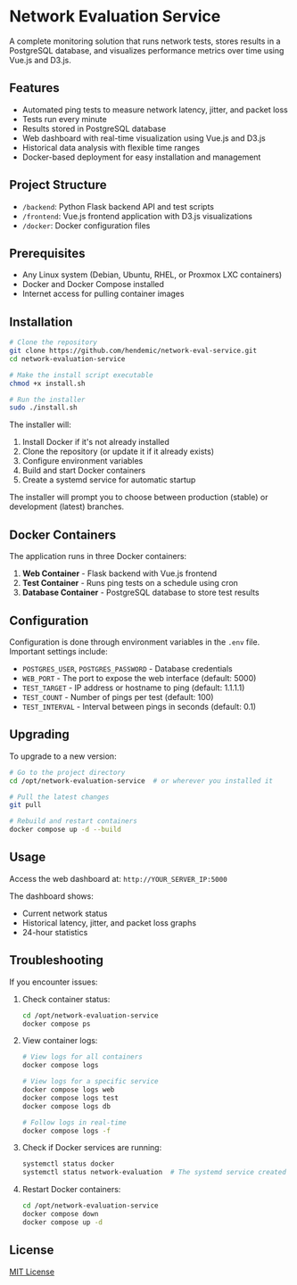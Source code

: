 # Network Evaluation Service

A complete monitoring solution that runs network tests, stores results in a PostgreSQL database, and visualizes performance metrics over time using Vue.js and D3.js.

## Features

- Automated ping tests to measure network latency, jitter, and packet loss
- Tests run every minute
- Results stored in PostgreSQL database
- Web dashboard with real-time visualization using Vue.js and D3.js
- Historical data analysis with flexible time ranges
- Docker-based deployment for easy installation and management

## Project Structure

- `/backend`: Python Flask backend API and test scripts
- `/frontend`: Vue.js frontend application with D3.js visualizations
- `/docker`: Docker configuration files

## Prerequisites

- Any Linux system (Debian, Ubuntu, RHEL, or Proxmox LXC containers)
- Docker and Docker Compose installed
- Internet access for pulling container images

## Installation

```bash
# Clone the repository
git clone https://github.com/hendemic/network-eval-service.git
cd network-evaluation-service

# Make the install script executable
chmod +x install.sh

# Run the installer
sudo ./install.sh
```

The installer will:
1. Install Docker if it's not already installed
2. Clone the repository (or update it if it already exists)
3. Configure environment variables
4. Build and start Docker containers
5. Create a systemd service for automatic startup

The installer will prompt you to choose between production (stable) or development (latest) branches.

## Docker Containers

The application runs in three Docker containers:

1. **Web Container** - Flask backend with Vue.js frontend
2. **Test Container** - Runs ping tests on a schedule using cron
3. **Database Container** - PostgreSQL database to store test results

## Configuration

Configuration is done through environment variables in the `.env` file. Important settings include:

- `POSTGRES_USER`, `POSTGRES_PASSWORD` - Database credentials
- `WEB_PORT` - The port to expose the web interface (default: 5000)
- `TEST_TARGET` - IP address or hostname to ping (default: 1.1.1.1)
- `TEST_COUNT` - Number of pings per test (default: 100)
- `TEST_INTERVAL` - Interval between pings in seconds (default: 0.1)

## Upgrading

To upgrade to a new version:

```bash
# Go to the project directory
cd /opt/network-evaluation-service  # or wherever you installed it

# Pull the latest changes
git pull

# Rebuild and restart containers
docker compose up -d --build
```

## Usage

Access the web dashboard at: `http://YOUR_SERVER_IP:5000`

The dashboard shows:
- Current network status
- Historical latency, jitter, and packet loss graphs
- 24-hour statistics

## Troubleshooting

If you encounter issues:

1. Check container status:
   ```bash
   cd /opt/network-evaluation-service
   docker compose ps
   ```

2. View container logs:
   ```bash
   # View logs for all containers
   docker compose logs
   
   # View logs for a specific service
   docker compose logs web
   docker compose logs test
   docker compose logs db
   
   # Follow logs in real-time
   docker compose logs -f
   ```

3. Check if Docker services are running:
   ```bash
   systemctl status docker
   systemctl status network-evaluation  # The systemd service created during installation
   ```

4. Restart Docker containers:
   ```bash
   cd /opt/network-evaluation-service
   docker compose down
   docker compose up -d
   ```

## License

[MIT License](LICENSE)
